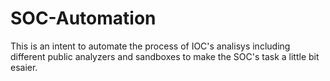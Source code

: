 # SOC-Automation
This is an intent to automate the process of IOC's analisys including different public analyzers and sandboxes to make the SOC's task a little bit esaier.
